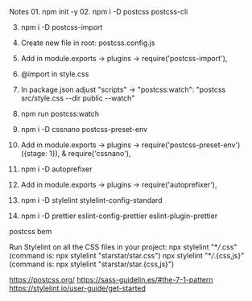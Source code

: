 Notes 01. npm init -y 02. npm i -D postcss postcss-cli

3.  npm i -D postcss-import
4.  Create new file in root: postcss.config.js
5.  Add in module.exports -> plugins -> require('postcss-import'),
6.  @import in style.css
7.  In package.json adjust "scripts" -> "postcss:watch": "postcss src/style.css --dir public --watch"
8.  npm run postcss:watch

9.  npm i -D cssnano postcss-preset-env
10. Add in module.exports -> plugins -> require('postcss-preset-env')({stage: 1}), & require('cssnano'),

11. npm i -D autoprefixer
12. Add in module.exports -> plugins -> require('autoprefixer'),

13. npm i -D stylelint stylelint-config-standard
14. npm i -D prettier eslint-config-prettier eslint-plugin-prettier

postcss bem

Run Stylelint on all the CSS files in your project:
npx stylelint "\*_/_.css" (command is: npx stylelint "starstar/star.css")
npx stylelint "\*_/_.{css,js}" (command is: npx stylelint "starstar/star.{css,js}")

https://postcss.org/
https://sass-guidelin.es/#the-7-1-pattern
https://stylelint.io/user-guide/get-started
